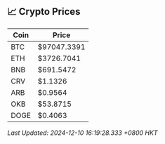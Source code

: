 ## 📈 Crypto Prices

| Coin | Price |
| ---- | ----- |
| BTC | $97047.3391 |
| ETH | $3726.7041 |
| BNB | $691.5472 |
| CRV | $1.1326 |
| ARB | $0.9564 |
| OKB | $53.8715 |
| DOGE | $0.4063 |

_Last Updated: 2024-12-10 16:19:28.333 +0800 HKT_